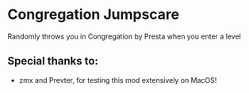 # Congregation Jumpscare

Randomly throws you in Congregation by Presta when you enter a level

## Special thanks to:
- zmx and Prevter, for testing this mod extensively on MacOS!